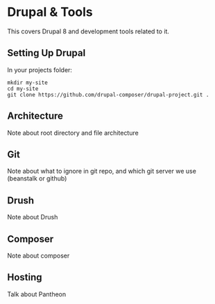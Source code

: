 # Drupal & Tools

This covers Drupal 8 and development tools related to it.

## Setting Up Drupal

In your projects folder:
```shell
mkdir my-site
cd my-site
git clone https://github.com/drupal-composer/drupal-project.git .
```


## Architecture

Note about root directory and file architecture

## Git

Note about what to ignore in git repo, and which git server we use (beanstalk or github)

## Drush

Note about Drush

## Composer

Note about composer

## Hosting

Talk about Pantheon
